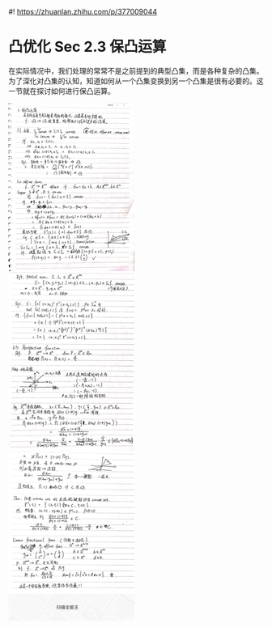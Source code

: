 #! https://zhuanlan.zhihu.com/p/377009044
# 凸优化 Sec 2.3 保凸运算
在实际情况中，我们处理的常常不是之前提到的典型凸集，而是各种复杂的凸集。为了深化对凸集的认知，知道如何从一个凸集变换到另一个凸集是很有必要的。这一节就在探讨如何进行保凸运算。

![Sec2_3](figures/Sec2_3.png)